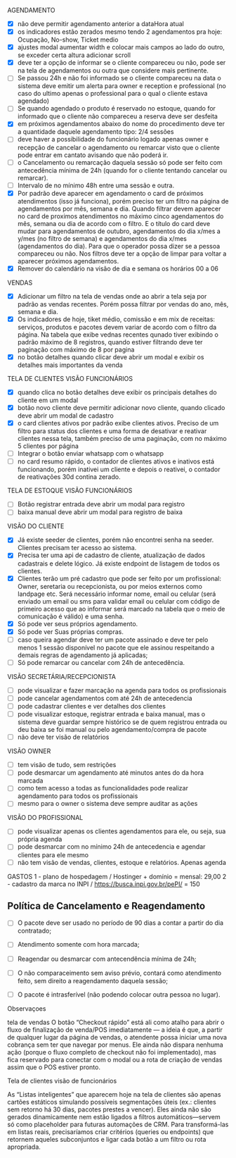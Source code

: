 AGENDAMENTO

 - [x] não deve permitir agendamento anterior a dataHora atual
 - [x] os indicadores estão zerados mesmo tendo 2 agendamentos pra hoje: Ocupação, No-show, Ticket medio
 - [x] ajustes modal aumentar width e colocar mais campos ao lado do outro, se exceder certa altura adicionar scroll
 - [x] deve ter a opção de informar se o cliente compareceu ou não, pode ser na tela de agendamentos ou outra que considere mais pertinente. 
 - [ ] Se passou 24h e não foi informado se o cliente compareceu na data o sistema deve emitir um alerta para owner e reception e professional (no caso do ultimo apenas o professional para o qual o cliente estava agendado)
 - [ ] Se quando agendado o produto é reservado no estoque, quando for informado que o cliente não compareceu a reserva deve ser desfeita
 - [x] em próximos agendamentos abaixo do nome do procedimento deve ter a quantidade daquele agendamento tipo: 2/4 sessões
 - [ ] deve haver a possibilidade do funcionário logado apenas owner e recepção de cancelar o agendamento ou remarcar visto que o cliente pode entrar em cantato avisando que não poderá ir.
 - [ ] o Cancelamento ou remarcação daquela sessão só pode ser feito com antecedência mínima de 24h (quando for o cliente tentando cancelar ou remarcar).
 - [ ] Intervalo de no mínimo 48h entre uma sessão e outra.
 - [x] Por padrão deve aparecer em agendamento o card de próximos atendimentos (isso já funciona), porém preciso ter um filtro na página de agendamentos por mês, semana e dia. Quando filtrar devem aparecer no card de proximos atendimentos no máximo cinco agendamentos do mês, semana ou dia de acordo com o filtro. E o título do card deve mudar para agendamentos de outubro, agendamentos do dia x/mes a y/mes (no filtro de semana) e agendamentos do dia x/mes (agendamentos do dia). Para que o operador possa dizer se a pessoa compareceu ou não.  Nos filtros deve ter a opção de limpar para voltar a aparecer próximos agendamentos.
 - [x] Remover do calendário na visão de dia e semana os horários 00 a 06

VENDAS

 - [x] Adicionar um filtro na tela de vendas onde ao abrir a tela seja por padrão as vendas recentes. Porém possa filtrar por vendas do ano, mês, semana e dia. 
 - [x] Os indicadores de hoje, tiket médio, comissão e em mix de receitas: serviços, produtos e pacotes devem variar de acordo com o filtro da página. Na tabela que exibe vednas recentes qunado tiver exibindo o padrão máximo de 8 registros, quando estiver filtrando deve ter paginação com máximo de 8 por pagina
 - [x] no botão detalhes quando clicar deve abrir um modal e exibir os detalhes mais importantes da venda

TELA DE CLIENTES VISÃO FUNCIONÁRIOS

 - [x] quando clica no botão detalhes deve exibir os principais detalhes do cliente em um modal
 - [x] botão novo cliente deve permitir adicionar novo cliente, quando clicado deve abrir um modal de cadastro
 - [x] o card clientes ativos por padrão exibe clientes ativos. Preciso de um filtro para status dos clientes e uma forma de desativar e reativar clientes nessa tela, também preciso de uma paginação, com no máximo 5 clientes por página
 - [ ] Integrar o botão enviar whatsapp com o whatsapp
 - [ ] no card resumo rápido, o contador de clientes ativos e inativos está funcionando, porém inativei um cliente e depois o reativei, o contador de reativações 30d contina zerado. 

TELA DE ESTOQUE VISÃO FUNCIONÁRIOS

 - [ ] Botão registrar entrada deve abrir um modal para registro
 - [ ] baixa manual deve abrir um modal para registro de baixa

VISÃO DO CLIENTE

 - [x] Já existe seeder de clientes, porém não encontrei senha na seeder. Clientes precisam ter acesso ao sistema.
 - [x] Precisa ter uma api de cadastro de cliente, atualização de dados cadastrais e delete lógico. Já existe endpoint de listagem de todos os clientes.
 - [x] Clientes terão um pré cadastro que pode ser feito por um profissional: Owner, seretaria ou recepcionista, ou por meios externos como landpage etc. Será necessário informar nome, email ou celular (será enviado um email ou sms para validar email ou celular com código de primeiro acesso que ao informar será marcado na tabela que o meio de comunicação é válido) e uma senha.
 - [x] Só pode ver seus próprios agendamento.
 - [x] Só pode ver Suas próprias compras.
 - [ ] caso queira agendar deve ter um pacote assinado e deve ter pelo menos 1 sessão disponível no pacote que ele assinou respeitando a demais regras de agendamento já aplicadas;
 - [ ] Só pode remarcar ou cancelar com 24h de antecedência. 

VISÃO SECRETÁRIA/RECEPCIONISTA

 - [ ] pode visualizar e fazer marcação na agenda para todos os profissionais
 - [ ] pode cancelar agendamentos com até 24h de antecedencia
 - [ ] pode cadastrar clientes e ver detalhes dos clientes
 - [ ] pode visualizar estoque, registrar entrada e baixa manual, mas o sistema deve guardar sempre histórico se de quem registrou entrada ou deu baixa se foi manual ou pelo agendamento/compra de pacote
 - [ ] não deve ter visão de relatórios

VISÃO OWNER

 - [ ] tem visão de tudo, sem restrições
 - [ ] pode desmarcar um agendamento até minutos antes do da hora marcada
 - [ ] como tem acesso a todas as funcionalidades pode realizar agendamento para todos os profissionais
 - [ ] mesmo para o owner o sistema deve sempre auditar as ações

VISÃO DO PROFISSIONAL

 - [ ] pode visualizar apenas os clientes agendamentos para ele, ou seja, sua própria agenda
 - [ ] pode desmarcar com no mínimo 24h de antecedencia e agendar clientes para ele mesmo
 - [ ] não tem visão de vendas, clientes, estoque e relatórios. Apenas agenda

GASTOS
1 - plano de hospedagem / Hostinger + domínio = mensal: 29,00
2 - cadastro da marca no INPI / https://busca.inpi.gov.br/pePI/ = 150

## Política de Cancelamento e Reagendamento

  - [ ] O pacote deve ser usado no período de 90 dias a contar a partir do dia contratado;
  - [ ] Atendimento somente com hora marcada;
  - [ ] Reagendar ou desmarcar com antecendência mínima de 24h;
  - [ ] O não comparaceimento sem aviso prévio, contará como atendimento feito, sem direito a reagendamento daquela sessão;
  - [ ] O pacote é intrasferível (não podendo colocar outra pessoa no lugar).


Observaçoes

tela de vendas
O botão “Checkout rápido” está ali como atalho para abrir o fluxo de finalização de venda/POS imediatamente — a ideia é que, a partir de qualquer lugar da página de vendas, o atendente possa iniciar uma nova cobrança sem ter que navegar por menus. Ele ainda não dispara nenhuma ação (porque o fluxo completo de checkout não foi implementado), mas fica reservado para conectar com o modal ou a rota de criação de vendas assim que o POS estiver pronto.

Tela de clientes visão de funcionários

As “Listas inteligentes” que aparecem hoje na tela de clientes são apenas cartões estáticos simulando possíveis segmentações úteis (ex.: clientes sem retorno há 30 dias, pacotes prestes a vencer). Eles ainda não são gerados dinamicamente nem estão ligados a filtros automáticos—servem só como placeholder para futuras automações de CRM. Para transformá-las em listas reais, precisaríamos criar critérios (queries ou endpoints) que retornem aqueles subconjuntos e ligar cada botão a um filtro ou rota apropriada.
